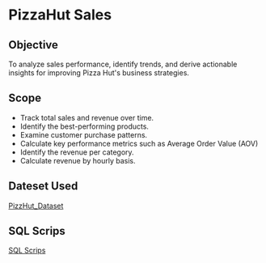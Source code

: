 # PizzaHut Sales

## Objective

To analyze sales performance, identify trends, and derive actionable insights for improving Pizza Hut's business strategies.

## Scope

- Track total sales and revenue over time.
- Identify the best-performing products.
- Examine customer purchase patterns.
- Calculate key performance metrics such as Average Order Value (AOV)
- Identify the revenue per category.
- Calculate revenue by hourly basis.

## Dateset Used

<a href="https://github.com/Sagar472820/PizzaHut_SQL/blob/main/Dateset.zip"> PizzHut_Dataset </a>

## SQL Scrips

<a href="https://github.com/Sagar472820/PizzaHut_SQL/blob/main/SQL_Script.zip"> SQL Scrips </a>
